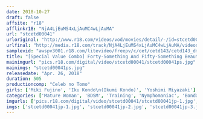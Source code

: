 ```yaml
---
date: 2018-10-27
draft: false
affsite: "r18"
afflinkr18: "NjA4LjEuMS4xLjAuMC4wLjAuMA"
url: "stcetd00041"
urloriginal: "http://www.r18.com/videos/vod/movies/detail/-/id=stcetd00041"
urlfinal: "http://media.r18.com/track/NjA4LjEuMS4xLjAuMC4wLjAuMA/videos/vod/movies/detail/-/id=stcetd00041"
samplevid: "awspv3001.r18.com/litevideo/freepv/c/cet/cetd143/cetd143_dmb_w.mp4"
title: "[Special Value Combo] Forty-Something And Fifty-Something Beautiful Married Woman Babes In Their First S&M Documentary Miki Fujino Ikumi Kondo Yoshimi Miyazaki"
mainimgurl: "pics.r18.com/digital/video/stcetd00041/stcetd00041ps.jpg"
mainimgs: "stcetd00041ps.jpg"
releasedate: "Apr. 26, 2018"
duration: 505
productioncomp: "Celeb no Tomo"
girls: ['Miki Fujino', 'Iku Kondo\n(Ikumi Kondo)', 'Yoshimi Miyazaki']
categories: ['Mature Woman', 'BDSM', 'Training', 'Nymphomaniac', 'Bondage', 'Set Items']
imgurls: ['pics.r18.com/digital/video/stcetd00041/stcetd00041jp-1.jpg', 'pics.r18.com/digital/video/stcetd00041/stcetd00041jp-2.jpg', 'pics.r18.com/digital/video/stcetd00041/stcetd00041jp-3.jpg', 'pics.r18.com/digital/video/stcetd00041/stcetd00041jp-4.jpg', 'pics.r18.com/digital/video/stcetd00041/stcetd00041jp-5.jpg', 'pics.r18.com/digital/video/stcetd00041/stcetd00041jp-6.jpg', 'pics.r18.com/digital/video/stcetd00041/stcetd00041jp-7.jpg', 'pics.r18.com/digital/video/stcetd00041/stcetd00041jp-8.jpg', 'pics.r18.com/digital/video/stcetd00041/stcetd00041jp-9.jpg', 'pics.r18.com/digital/video/stcetd00041/stcetd00041jp-10.jpg', 'pics.r18.com/digital/video/stcetd00041/stcetd00041jp-11.jpg', 'pics.r18.com/digital/video/stcetd00041/stcetd00041jp-12.jpg', 'pics.r18.com/digital/video/stcetd00041/stcetd00041jp-13.jpg', 'pics.r18.com/digital/video/stcetd00041/stcetd00041jp-14.jpg', 'pics.r18.com/digital/video/stcetd00041/stcetd00041jp-15.jpg', 'pics.r18.com/digital/video/stcetd00041/stcetd00041jp-16.jpg', 'pics.r18.com/digital/video/stcetd00041/stcetd00041jp-17.jpg', 'pics.r18.com/digital/video/stcetd00041/stcetd00041jp-18.jpg', 'pics.r18.com/digital/video/stcetd00041/stcetd00041jp-19.jpg', 'pics.r18.com/digital/video/stcetd00041/stcetd00041jp-20.jpg']
imgs: ['stcetd00041jp-1.jpg', 'stcetd00041jp-2.jpg', 'stcetd00041jp-3.jpg', 'stcetd00041jp-4.jpg', 'stcetd00041jp-5.jpg', 'stcetd00041jp-6.jpg', 'stcetd00041jp-7.jpg', 'stcetd00041jp-8.jpg', 'stcetd00041jp-9.jpg', 'stcetd00041jp-10.jpg', 'stcetd00041jp-11.jpg', 'stcetd00041jp-12.jpg', 'stcetd00041jp-13.jpg', 'stcetd00041jp-14.jpg', 'stcetd00041jp-15.jpg', 'stcetd00041jp-16.jpg', 'stcetd00041jp-17.jpg', 'stcetd00041jp-18.jpg', 'stcetd00041jp-19.jpg', 'stcetd00041jp-20.jpg']
---
```

